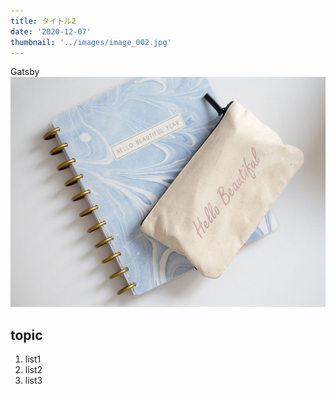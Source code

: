 ```yaml
---
title: タイトル2
date: '2020-12-07'
thumbnail: '../images/image_002.jpg'
---
```


Gatsby
![Sample](../images/image_001.jpg)

## topic

1. list1
2. list2
3. list3
